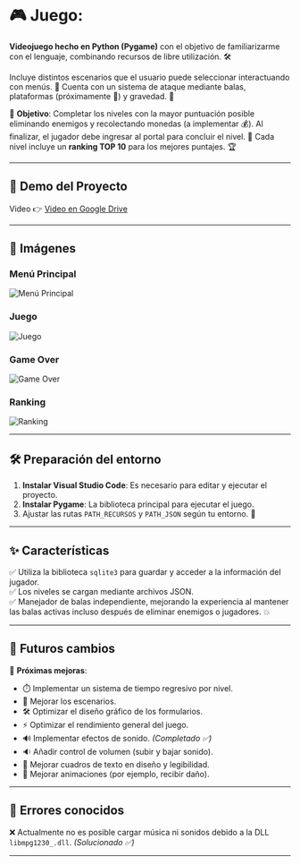 # 🎮 Juego: 

**Videojuego hecho en Python (Pygame)** con el objetivo de familiarizarme con el lenguaje, combinando recursos de libre utilización. 🛠️ 

Incluye distintos escenarios que el usuario puede seleccionar interactuando con menús. 📜 Cuenta con un sistema de ataque mediante balas, plataformas (próximamente 🚧) y gravedad. 🌌

🎯 **Objetivo**: Completar los niveles con la mayor puntuación posible eliminando enemigos y recolectando monedas (a implementar 💰). Al finalizar, el jugador debe ingresar al portal para concluir el nivel. 🚪 Cada nivel incluye un **ranking TOP 10** para los mejores puntajes. 🏆

---

## 🎥 Demo del Proyecto

Video 👉 [Video en Google Drive](https://drive.google.com/file/d/1kFLGx_ke-waVkJksnOW7EMRiVJQZSXF8/view)

---

## 📸 Imágenes

### Menú Principal
![Menú Principal](https://private-user-images.githubusercontent.com/106789613/396240749-f27650c2-9697-4713-9c17-a7ae05a29b04.PNG?jwt=eyJhbGciOiJIUzI1NiIsInR5cCI6IkpXVCJ9.eyJpc3MiOiJnaXRodWIuY29tIiwiYXVkIjoicmF3LmdpdGh1YnVzZXJjb250ZW50LmNvbSIsImtleSI6ImtleTUiLCJleHAiOjE3MzQzNzcyMjMsIm5iZiI6MTczNDM3NjkyMywicGF0aCI6Ii8xMDY3ODk2MTMvMzk2MjQwNzQ5LWYyNzY1MGMyLTk2OTctNDcxMy05YzE3LWE3YWUwNWEyOWIwNC5QTkc_WC1BbXotQWxnb3JpdGhtPUFXUzQtSE1BQy1TSEEyNTYmWC1BbXotQ3JlZGVudGlhbD1BS0lBVkNPRFlMU0E1M1BRSzRaQSUyRjIwMjQxMjE2JTJGdXMtZWFzdC0xJTJGczMlMkZhd3M0X3JlcXVlc3QmWC1BbXotRGF0ZT0yMDI0MTIxNlQxOTIyMDNaJlgtQW16LUV4cGlyZXM9MzAwJlgtQW16LVNpZ25hdHVyZT02MDM3ODEwNzVkY2U1ZWIxOGFhZGUzNTA4ODg2N2ZhZWE1Njk3ZjZlMzNjNDUwMWIzMzhkODU1NTRhYmMyMGM4JlgtQW16LVNpZ25lZEhlYWRlcnM9aG9zdCJ9.9bA-16v0qLTC9GqN4h2_6-R7P4Z_9vTthCbhoc1ROxk)

### Juego
![Juego](https://private-user-images.githubusercontent.com/106789613/396240771-6d348571-f9f1-415c-8e1f-52c7668599dc.PNG?jwt=eyJhbGciOiJIUzI1NiIsInR5cCI6IkpXVCJ9.eyJpc3MiOiJnaXRodWIuY29tIiwiYXVkIjoicmF3LmdpdGh1YnVzZXJjb250ZW50LmNvbSIsImtleSI6ImtleTUiLCJleHAiOjE3MzQzNzcyMjMsIm5iZiI6MTczNDM3NjkyMywicGF0aCI6Ii8xMDY3ODk2MTMvMzk2MjQwNzcxLTZkMzQ4NTcxLWY5ZjEtNDE1Yy04ZTFmLTUyYzc2Njg1OTlkYy5QTkc_WC1BbXotQWxnb3JpdGhtPUFXUzQtSE1BQy1TSEEyNTYmWC1BbXotQ3JlZGVudGlhbD1BS0lBVkNPRFlMU0E1M1BRSzRaQSUyRjIwMjQxMjE2JTJGdXMtZWFzdC0xJTJGczMlMkZhd3M0X3JlcXVlc3QmWC1BbXotRGF0ZT0yMDI0MTIxNlQxOTIyMDNaJlgtQW16LUV4cGlyZXM9MzAwJlgtQW16LVNpZ25hdHVyZT05MzU4MGQ3YjBlYmM5Yjk2ODViMzYyNGYxMTgzNDVhY2Q0Yjk1MzMwOGM5OTViMGE1YjExNjUyNWM2OGQ2OGYwJlgtQW16LVNpZ25lZEhlYWRlcnM9aG9zdCJ9.10o1_u363R0I1QQkShvxdy06Fn-MxIOapkIrEdZawV8)

### Game Over
![Game Over](https://private-user-images.githubusercontent.com/106789613/396240708-67d557bb-1f41-4806-93c7-14de22d5c772.PNG?jwt=eyJhbGciOiJIUzI1NiIsInR5cCI6IkpXVCJ9.eyJpc3MiOiJnaXRodWIuY29tIiwiYXVkIjoicmF3LmdpdGh1YnVzZXJjb250ZW50LmNvbSIsImtleSI6ImtleTUiLCJleHAiOjE3MzQzNzcyMjMsIm5iZiI6MTczNDM3NjkyMywicGF0aCI6Ii8xMDY3ODk2MTMvMzk2MjQwNzA4LTY3ZDU1N2JiLTFmNDEtNDgwNi05M2M3LTE0ZGUyMmQ1Yzc3Mi5QTkc_WC1BbXotQWxnb3JpdGhtPUFXUzQtSE1BQy1TSEEyNTYmWC1BbXotQ3JlZGVudGlhbD1BS0lBVkNPRFlMU0E1M1BRSzRaQSUyRjIwMjQxMjE2JTJGdXMtZWFzdC0xJTJGczMlMkZhd3M0X3JlcXVlc3QmWC1BbXotRGF0ZT0yMDI0MTIxNlQxOTIyMDNaJlgtQW16LUV4cGlyZXM9MzAwJlgtQW16LVNpZ25hdHVyZT01ZGIyNDA4ZGVkYjE4MjFhMGQxOTM4NzA3MTg0YmMzMDgxNjhlZGFiMWUwODRjOGRhZDcxMDkxMGEwMjFjZDI3JlgtQW16LVNpZ25lZEhlYWRlcnM9aG9zdCJ9.rK67NU5Y-NrM3S68myPA8a6uIIC0raLs7qq6IwPRv1Q)

### Ranking
![Ranking](https://private-user-images.githubusercontent.com/106789613/396240807-d862eadf-6727-49a9-9ac7-c4994252ef6f.PNG?jwt=eyJhbGciOiJIUzI1NiIsInR5cCI6IkpXVCJ9.eyJpc3MiOiJnaXRodWIuY29tIiwiYXVkIjoicmF3LmdpdGh1YnVzZXJjb250ZW50LmNvbSIsImtleSI6ImtleTUiLCJleHAiOjE3MzQzNzcyMjMsIm5iZiI6MTczNDM3NjkyMywicGF0aCI6Ii8xMDY3ODk2MTMvMzk2MjQwODA3LWQ4NjJlYWRmLTY3MjctNDlhOS05YWM3LWM0OTk0MjUyZWY2Zi5QTkc_WC1BbXotQWxnb3JpdGhtPUFXUzQtSE1BQy1TSEEyNTYmWC1BbXotQ3JlZGVudGlhbD1BS0lBVkNPRFlMU0E1M1BRSzRaQSUyRjIwMjQxMjE2JTJGdXMtZWFzdC0xJTJGczMlMkZhd3M0X3JlcXVlc3QmWC1BbXotRGF0ZT0yMDI0MTIxNlQxOTIyMDNaJlgtQW16LUV4cGlyZXM9MzAwJlgtQW16LVNpZ25hdHVyZT05MWZhYWQyZDUwM2RhNTY5NmJmNzA2M2UxNTU0NTNiOGVkYjg2ZTFiYTU0MjUzMmQwNzRiMDI5ZTZiNDExMWU3JlgtQW16LVNpZ25lZEhlYWRlcnM9aG9zdCJ9.waW0sO2_EMP62C7eulhe5YBMjET9eIG9yX31b6FKj_M)

---

## 🛠️ Preparación del entorno

1. **Instalar Visual Studio Code**: Es necesario para editar y ejecutar el proyecto.
2. **Instalar Pygame**: La biblioteca principal para ejecutar el juego.
3. Ajustar las rutas `PATH_RECURSOS` y `PATH_JSON` según tu entorno. 📂

---

## ✨ Características

✅ Utiliza la biblioteca `sqlite3` para guardar y acceder a la información del jugador.  
✅ Los niveles se cargan mediante archivos JSON.  
✅ Manejador de balas independiente, mejorando la experiencia al mantener las balas activas incluso después de eliminar enemigos o jugadores. 💥

---

## 🚀 Futuros cambios

🔄 **Próximas mejoras**:  
- ⏱️ Implementar un sistema de tiempo regresivo por nivel.  
- 🎨 Mejorar los escenarios.  
- 🛠️ Optimizar el diseño gráfico de los formularios.  
- ⚡ Optimizar el rendimiento general del juego.  
- 🔊 Implementar efectos de sonido. *(Completado ✅)*  
- 🔉 Añadir control de volumen (subir y bajar sonido).  
- 📝 Mejorar cuadros de texto en diseño y legibilidad.  
- 🕺 Mejorar animaciones (por ejemplo, recibir daño).

---

## 🐞 Errores conocidos

❌ Actualmente no es posible cargar música ni sonidos debido a la DLL `libmpg1230_.dll`. *(Solucionado ✅)*  

---

